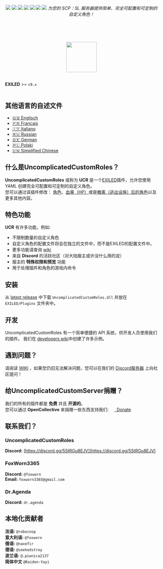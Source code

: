 <div align="center"><a href="https://github.com/UncomplicatedCustomServer/UncomplicatedCustomRoles/releases/latest"><img src="https://img.shields.io/github/v/release/UncomplicatedCustomServer/UncomplicatedCustomRoles"></a> <a href="https://github.com/UncomplicatedCustomServer/UncomplicatedCustomRoles/releases/latest"><img src="https://img.shields.io/github/downloads/UncomplicatedCustomServer/UncomplicatedCustomRoles/total"></a> <a href="https://github.com/UncomplicatedCustomServer/UncomplicatedCustomRoles/pulls"><img src="https://img.shields.io/github/issues-pr/UncomplicatedCustomServer/UncomplicatedCustomRoles"></a> <a href="https://github.com/UncomplicatedCustomServer/UncomplicatedCustomRoles/pulls"><img src="https://img.shields.io/github/issues-pr-closed/UncomplicatedCustomServer/UncomplicatedCustomRoles"></a> <a href="https://github.com/UncomplicatedCustomServer/UncomplicatedCustomRoles/commits/main/"><img src="https://badgen.net/github/commits/UncomplicatedCustomServer/UncomplicatedCustomRoles/main"></a> <img src="https://img.shields.io/badge/Verified_Exiled_Plugin-ss">

  <img src="https://raw.githubusercontent.com/UncomplicatedCustomServer/UncomplicatedCustomRoles/refs/heads/resources/ucr_promo_banner.png">
  <i>为您的 SCP：SL 服务器提供简单、完全可配置和可定制的自定义角色！</i>

  <br><br>
  <br><br>
    <a href='https://discord.gg/5StRGu8EJV'><img src='https://www.allkpop.com/upload/2021/01/content/262046/1611711962-discord-button.png' height="100"></a>
  <br><br>
</div>

**EXILED** >= `v9.x`
<br><br>

## 其他语言的自述文件
- [&#127468;&#127463; Englisch](https://github.com/UncomplicatedCustomServer/UncomplicatedCustomRoles/blob/main/README.md)
- [&#127467;&#127479; Français](https://github.com/UncomplicatedCustomServer/UncomplicatedCustomRoles/blob/main/Localization/README-FR.md)
- [&#x1F1EE;&#x1F1F9; Italiano](https://github.com/UncomplicatedCustomServer/UncomplicatedCustomRoles/blob/main/Localization/README-IT.md)
- [&#127479;&#127482; Russian](https://github.com/UncomplicatedCustomServer/UncomplicatedCustomRoles/blob/main/Localization/README-RU.md)
- [&#127465;&#127466; German](https://github.com/UncomplicatedCustomServer/UncomplicatedCustomRoles/blob/main/Localization/README-DE.md)
- [&#127477;&#127473; Polski](https://github.com/UncomplicatedCustomServer/UncomplicatedCustomRoles/blob/main/Localization/README-PL.md)
- [🇨🇳 Simplified Chinese](https://github.com/UncomplicatedCustomServer/UncomplicatedCustomRoles/blob/main/Localization/README-CN.md)

## 什么是UncomplicatedCustomRoles？
**UncomplicatedCustomRoles** 或称为 **UCR** 是一个[EXILED](https://github.com/ExMod-Team/EXILED)插件，允许您使用 YAML 创建完全可配置和可定制的自定义角色。 \
您可以通过该插件修改： <ins>角色</ins>、<ins>血量（HP）</ins>或是<ins>撤离（逃出设施）后的角色</ins>以及更多其他内容。

## 特色功能
**UCR** 有许多功能，例如:
- 不限制数量的自定义角色
- 自定义角色的配置文件将会在独立的文件中，而不是EXILED的配置文件中。
- 更多功能请查询 [wiki](https://github.com/UncomplicatedCustomServer/UncomplicatedCustomRoles/wiki)
- 来自 **Discord** 的活跃社区（对大陆服主或许没什么用的说）
- 服主的 __特殊权限和预览__ 功能
- 用于处理插件和角色的游戏内命令

## 安装
从 [latest release](https://github.com/UncomplicatedCustomServer/UncomplicatedCustomRoles/releases/latest) 中下载 `UncomplicatedCustomRoles.dll` 并放在 `EXILED/Plugins` 文件夹中。

## 开发
UncomplicatedCustomRoles 有一个简单便捷的 API 系统，供开发人员使用我们的插件。
我们在 [developers wiki](https://github.com/UncomplicatedCustomServer/UncomplicatedCustomRoles/wiki/Developers-World)中创建了许多示例。

## 遇到问题？
请阅读 [WIKI](https://github.com/UncomplicatedCustomServer/UncomplicatedCustomRoles/wiki) ，如果您仍旧无法解决问题，您可以在我们的 [Discord服务器](https://discord.gg/5StRGu8EJV) 上向社区提问！

## 给UncomplicatedCustomServer捐赠？
我们的所有的插件都是 **免费** 并且 **开源的**。\
您可以通过 **OpenCollective** 来捐赠一些东西支持我们: 
<a href="https://opencollective.com/ucs"><img height="15" src="https://raw.githubusercontent.com/UncomplicatedCustomServer/UncomplicatedCustomRoles/refs/heads/resources/oc_icon.png">&nbsp;&nbsp;Donate</a>

## 联系我们？
### UncomplicatedCustomRoles
  **Discord:** [https://discord.gg/5StRGu8EJV](https://discord.gg/5StRGu8EJV)

### FoxWorn3365
  **Discord:** `@foxworn`\
  **Email:** `foxworn3365@gmail.com`
### Dr.Agenda
  **Discord:** `dr.agenda`

## 本地化贡献者
**法语:** `@robocnop`\
**意大利语:** `@foxworn`\
**俄语:** `@naxefir`\
**德语:** `@seekedstroy`\
**波兰语:** `@.piwnica2137`\
**简体中文** `@Raiden-Yayi`
